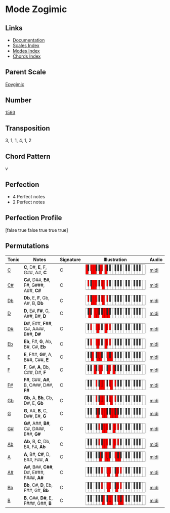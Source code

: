 # Mode Zogimic

## Links

- [Documentation](README.md)
- [Scales Index](Scales.md)
- [Modes Index](Modes.md)
- [Chords Index](Chords.md)

## Parent Scale

[Epygimic](ScaleEpygimic.md)

## Number

[1593](https://ianring.com/musictheory/scales/1593)

## Transposition

3, 1, 1, 4, 1, 2

## Chord Pattern

v

## Perfection

- 4 Perfect notes
- 2 Perfect notes

## Perfection Profile

[false true false true true true]

## Permutations

| Tonic | Notes | Signature | Illustration | Audio |
|-------|-------|-----------|--------------|-------|
| [C](ModeCNaturalZogimic.md) | **C**, D#, **E**, F, G##, A#, **C** | C | ![CNaturalZogimic](ModeCNaturalZogimic.png) | [midi](https://github.com/edipermadi/music/blob/main/docs/ModeCNaturalZogimic.mid?raw=true) |
| [C#](ModeCSharpZogimic.md) | **C#**, D##, **E#**, F#, G###, A##, **C#** | C | ![CSharpZogimic](ModeCSharpZogimic.png) | [midi](https://github.com/edipermadi/music/blob/main/docs/ModeCSharpZogimic.mid?raw=true) |
| [Db](ModeDFlatZogimic.md) | **Db**, E, **F**, Gb, A#, B, **Db** | C | ![DFlatZogimic](ModeDFlatZogimic.png) | [midi](https://github.com/edipermadi/music/blob/main/docs/ModeDFlatZogimic.mid?raw=true) |
| [D](ModeDNaturalZogimic.md) | **D**, E#, **F#**, G, A##, B#, **D** | C | ![DNaturalZogimic](ModeDNaturalZogimic.png) | [midi](https://github.com/edipermadi/music/blob/main/docs/ModeDNaturalZogimic.mid?raw=true) |
| [D#](ModeDSharpZogimic.md) | **D#**, E##, **F##**, G#, A###, B##, **D#** | C | ![DSharpZogimic](ModeDSharpZogimic.png) | [midi](https://github.com/edipermadi/music/blob/main/docs/ModeDSharpZogimic.mid?raw=true) |
| [Eb](ModeEFlatZogimic.md) | **Eb**, F#, **G**, Ab, B#, C#, **Eb** | C | ![EFlatZogimic](ModeEFlatZogimic.png) | [midi](https://github.com/edipermadi/music/blob/main/docs/ModeEFlatZogimic.mid?raw=true) |
| [E](ModeENaturalZogimic.md) | **E**, F##, **G#**, A, B##, C##, **E** | C | ![ENaturalZogimic](ModeENaturalZogimic.png) | [midi](https://github.com/edipermadi/music/blob/main/docs/ModeENaturalZogimic.mid?raw=true) |
| [F](ModeFNaturalZogimic.md) | **F**, G#, **A**, Bb, C##, D#, **F** | C | ![FNaturalZogimic](ModeFNaturalZogimic.png) | [midi](https://github.com/edipermadi/music/blob/main/docs/ModeFNaturalZogimic.mid?raw=true) |
| [F#](ModeFSharpZogimic.md) | **F#**, G##, **A#**, B, C###, D##, **F#** | C | ![FSharpZogimic](ModeFSharpZogimic.png) | [midi](https://github.com/edipermadi/music/blob/main/docs/ModeFSharpZogimic.mid?raw=true) |
| [Gb](ModeGFlatZogimic.md) | **Gb**, A, **Bb**, Cb, D#, E, **Gb** | C | ![GFlatZogimic](ModeGFlatZogimic.png) | [midi](https://github.com/edipermadi/music/blob/main/docs/ModeGFlatZogimic.mid?raw=true) |
| [G](ModeGNaturalZogimic.md) | **G**, A#, **B**, C, D##, E#, **G** | C | ![GNaturalZogimic](ModeGNaturalZogimic.png) | [midi](https://github.com/edipermadi/music/blob/main/docs/ModeGNaturalZogimic.mid?raw=true) |
| [G#](ModeGSharpZogimic.md) | **G#**, A##, **B#**, C#, D###, E##, **G#** | C | ![GSharpZogimic](ModeGSharpZogimic.png) | [midi](https://github.com/edipermadi/music/blob/main/docs/ModeGSharpZogimic.mid?raw=true) |
| [Ab](ModeAFlatZogimic.md) | **Ab**, B, **C**, Db, E#, F#, **Ab** | C | ![AFlatZogimic](ModeAFlatZogimic.png) | [midi](https://github.com/edipermadi/music/blob/main/docs/ModeAFlatZogimic.mid?raw=true) |
| [A](ModeANaturalZogimic.md) | **A**, B#, **C#**, D, E##, F##, **A** | C | ![ANaturalZogimic](ModeANaturalZogimic.png) | [midi](https://github.com/edipermadi/music/blob/main/docs/ModeANaturalZogimic.mid?raw=true) |
| [A#](ModeASharpZogimic.md) | **A#**, B##, **C##**, D#, E###, F###, **A#** | C | ![ASharpZogimic](ModeASharpZogimic.png) | [midi](https://github.com/edipermadi/music/blob/main/docs/ModeASharpZogimic.mid?raw=true) |
| [Bb](ModeBFlatZogimic.md) | **Bb**, C#, **D**, Eb, F##, G#, **Bb** | C | ![BFlatZogimic](ModeBFlatZogimic.png) | [midi](https://github.com/edipermadi/music/blob/main/docs/ModeBFlatZogimic.mid?raw=true) |
| [B](ModeBNaturalZogimic.md) | **B**, C##, **D#**, E, F###, G##, **B** | C | ![BNaturalZogimic](ModeBNaturalZogimic.png) | [midi](https://github.com/edipermadi/music/blob/main/docs/ModeBNaturalZogimic.mid?raw=true) |
